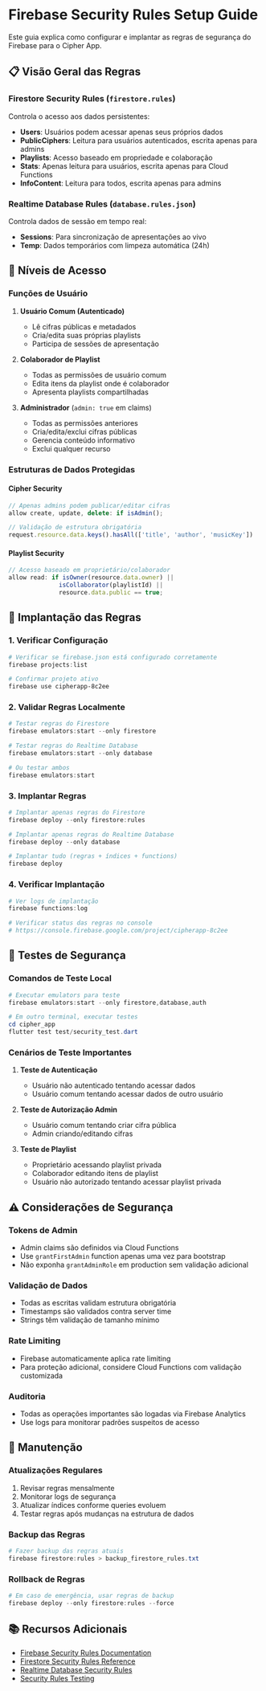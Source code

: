 # Firebase Security Rules Setup Guide

Este guia explica como configurar e implantar as regras de segurança do Firebase para o Cipher App.

## 📋 Visão Geral das Regras

### Firestore Security Rules (`firestore.rules`)
Controla o acesso aos dados persistentes:
- **Users**: Usuários podem acessar apenas seus próprios dados
- **PublicCiphers**: Leitura para usuários autenticados, escrita apenas para admins
- **Playlists**: Acesso baseado em propriedade e colaboração
- **Stats**: Apenas leitura para usuários, escrita apenas para Cloud Functions
- **InfoContent**: Leitura para todos, escrita apenas para admins

### Realtime Database Rules (`database.rules.json`)
Controla dados de sessão em tempo real:
- **Sessions**: Para sincronização de apresentações ao vivo
- **Temp**: Dados temporários com limpeza automática (24h)

## 🔐 Níveis de Acesso

### Funções de Usuário
1. **Usuário Comum (Autenticado)**
   - Lê cifras públicas e metadados
   - Cria/edita suas próprias playlists
   - Participa de sessões de apresentação

2. **Colaborador de Playlist**
   - Todas as permissões de usuário comum
   - Edita itens da playlist onde é colaborador
   - Apresenta playlists compartilhadas

3. **Administrador** (`admin: true` em claims)
   - Todas as permissões anteriores
   - Cria/edita/exclui cifras públicas
   - Gerencia conteúdo informativo
   - Exclui qualquer recurso

### Estruturas de Dados Protegidas

#### Cipher Security
```javascript
// Apenas admins podem publicar/editar cifras
allow create, update, delete: if isAdmin();

// Validação de estrutura obrigatória
request.resource.data.keys().hasAll(['title', 'author', 'musicKey'])
```

#### Playlist Security
```javascript
// Acesso baseado em proprietário/colaborador
allow read: if isOwner(resource.data.owner) || 
              isCollaborator(playlistId) ||
              resource.data.public == true;
```

## 🚀 Implantação das Regras

### 1. Verificar Configuração
```powershell
# Verificar se firebase.json está configurado corretamente
firebase projects:list

# Confirmar projeto ativo
firebase use cipherapp-8c2ee
```

### 2. Validar Regras Localmente
```powershell
# Testar regras do Firestore
firebase emulators:start --only firestore

# Testar regras do Realtime Database
firebase emulators:start --only database

# Ou testar ambos
firebase emulators:start
```

### 3. Implantar Regras
```powershell
# Implantar apenas regras do Firestore
firebase deploy --only firestore:rules

# Implantar apenas regras do Realtime Database
firebase deploy --only database

# Implantar tudo (regras + índices + functions)
firebase deploy
```

### 4. Verificar Implantação
```powershell
# Ver logs de implantação
firebase functions:log

# Verificar status das regras no console
# https://console.firebase.google.com/project/cipherapp-8c2ee
```

## 🧪 Testes de Segurança

### Comandos de Teste Local
```powershell
# Executar emulators para teste
firebase emulators:start --only firestore,database,auth

# Em outro terminal, executar testes
cd cipher_app
flutter test test/security_test.dart
```

### Cenários de Teste Importantes

1. **Teste de Autenticação**
   - Usuário não autenticado tentando acessar dados
   - Usuário comum tentando acessar dados de outro usuário

2. **Teste de Autorização Admin**
   - Usuário comum tentando criar cifra pública
   - Admin criando/editando cifras

3. **Teste de Playlist**
   - Proprietário acessando playlist privada
   - Colaborador editando itens de playlist
   - Usuário não autorizado tentando acessar playlist privada

## ⚠️ Considerações de Segurança

### Tokens de Admin
- Admin claims são definidos via Cloud Functions
- Use `grantFirstAdmin` function apenas uma vez para bootstrap
- Não exponha `grantAdminRole` em production sem validação adicional

### Validação de Dados
- Todas as escritas validam estrutura obrigatória
- Timestamps são validados contra server time
- Strings têm validação de tamanho mínimo

### Rate Limiting
- Firebase automaticamente aplica rate limiting
- Para proteção adicional, considere Cloud Functions com validação customizada

### Auditoria
- Todas as operações importantes são logadas via Firebase Analytics
- Use logs para monitorar padrões suspeitos de acesso

## 🔧 Manutenção

### Atualizações Regulares
1. Revisar regras mensalmente
2. Monitorar logs de segurança
3. Atualizar índices conforme queries evoluem
4. Testar regras após mudanças na estrutura de dados

### Backup das Regras
```powershell
# Fazer backup das regras atuais
firebase firestore:rules > backup_firestore_rules.txt
```

### Rollback de Regras
```powershell
# Em caso de emergência, usar regras de backup
firebase deploy --only firestore:rules --force
```

## 📚 Recursos Adicionais

- [Firebase Security Rules Documentation](https://firebase.google.com/docs/rules)
- [Firestore Security Rules Reference](https://firebase.google.com/docs/firestore/security/rules-conditions)
- [Realtime Database Security Rules](https://firebase.google.com/docs/database/security)
- [Security Rules Testing](https://firebase.google.com/docs/rules/unit-tests)